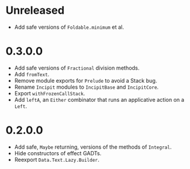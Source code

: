 # Unreleased

* Add safe versions of `Foldable.minimum` et al.

# 0.3.0.0

* Add safe versions of `Fractional` division methods.
* Add `fromText`.
* Remove module exports for `Prelude` to avoid a Stack bug.
* Rename `Incipit` modules to `IncipitBase` and `IncipitCore`.
* Export `withFrozenCallStack`.
* Add `leftA`, an `Either` combinator that runs an applicative action on a `Left`.

# 0.2.0.0

* Add safe, `Maybe` returning, versions of the methods of `Integral`.
* Hide constructors of effect GADTs.
* Reexport `Data.Text.Lazy.Builder`.
